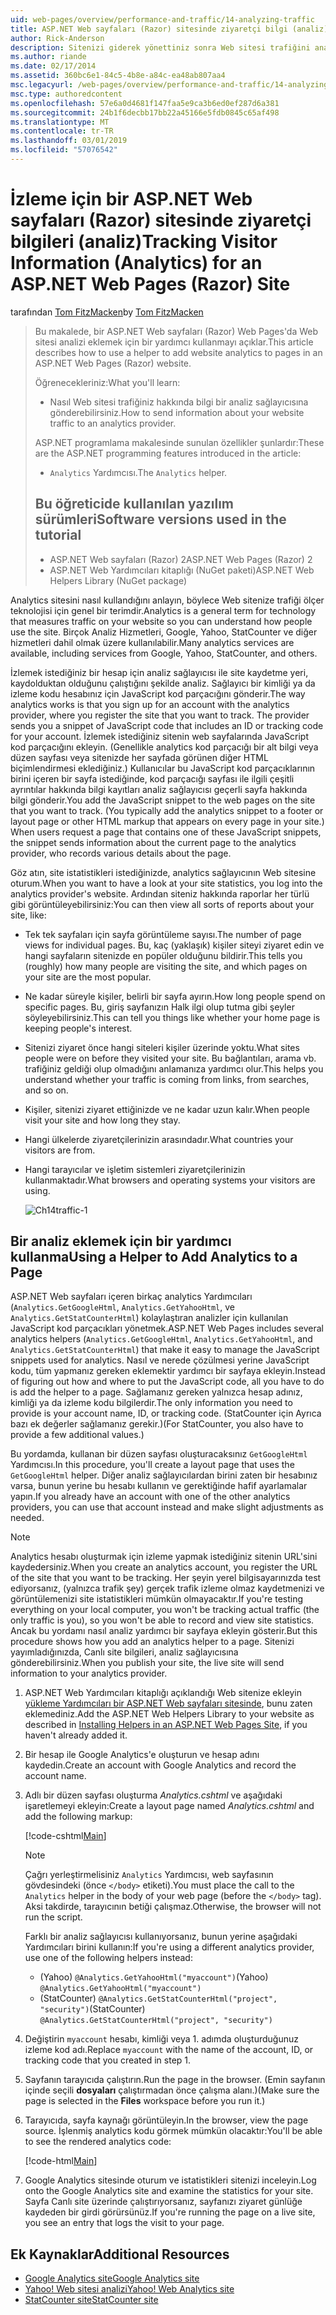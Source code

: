```yaml
---
uid: web-pages/overview/performance-and-traffic/14-analyzing-traffic
title: ASP.NET Web sayfaları (Razor) sitesinde ziyaretçi bilgi (analiz) izleme | Microsoft Docs
author: Rick-Anderson
description: Sitenizi giderek yönettiniz sonra Web sitesi trafiğini analiz etmek isteyebilirsiniz.
ms.author: riande
ms.date: 02/17/2014
ms.assetid: 360bc6e1-84c5-4b8e-a84c-ea48ab807aa4
msc.legacyurl: /web-pages/overview/performance-and-traffic/14-analyzing-traffic
msc.type: authoredcontent
ms.openlocfilehash: 57e6a0d4681f147faa5e9ca3b6ed0ef287d6a381
ms.sourcegitcommit: 24b1f6decbb17bb22a45166e5fdb0845c65af498
ms.translationtype: MT
ms.contentlocale: tr-TR
ms.lasthandoff: 03/01/2019
ms.locfileid: "57076542"
---
```

<a name="tracking-visitor-information-analytics-for-an-aspnet-web-pages-razor-site"></a><span data-ttu-id="b49b8-103">İzleme için bir ASP.NET Web sayfaları (Razor) sitesinde ziyaretçi bilgileri (analiz)</span><span class="sxs-lookup"><span data-stu-id="b49b8-103">Tracking Visitor Information (Analytics) for an ASP.NET Web Pages (Razor) Site</span></span>
====================
<span data-ttu-id="b49b8-104">tarafından [Tom FitzMacken](https://github.com/tfitzmac)</span><span class="sxs-lookup"><span data-stu-id="b49b8-104">by [Tom FitzMacken](https://github.com/tfitzmac)</span></span>

> <span data-ttu-id="b49b8-105">Bu makalede, bir ASP.NET Web sayfaları (Razor) Web Pages'da Web sitesi analizi eklemek için bir yardımcı kullanmayı açıklar.</span><span class="sxs-lookup"><span data-stu-id="b49b8-105">This article describes how to use a helper to add website analytics to pages in an ASP.NET Web Pages (Razor) website.</span></span>
> 
> <span data-ttu-id="b49b8-106">Öğrenecekleriniz:</span><span class="sxs-lookup"><span data-stu-id="b49b8-106">What you'll learn:</span></span>
> 
> - <span data-ttu-id="b49b8-107">Nasıl Web sitesi trafiğiniz hakkında bilgi bir analiz sağlayıcısına gönderebilirsiniz.</span><span class="sxs-lookup"><span data-stu-id="b49b8-107">How to send information about your website traffic to an analytics provider.</span></span>
> 
> <span data-ttu-id="b49b8-108">ASP.NET programlama makalesinde sunulan özellikler şunlardır:</span><span class="sxs-lookup"><span data-stu-id="b49b8-108">These are the ASP.NET programming features introduced in the article:</span></span>
> 
> - <span data-ttu-id="b49b8-109">`Analytics` Yardımcısı.</span><span class="sxs-lookup"><span data-stu-id="b49b8-109">The `Analytics` helper.</span></span>
>   
> 
> ## <a name="software-versions-used-in-the-tutorial"></a><span data-ttu-id="b49b8-110">Bu öğreticide kullanılan yazılım sürümleri</span><span class="sxs-lookup"><span data-stu-id="b49b8-110">Software versions used in the tutorial</span></span>
> 
> 
> - <span data-ttu-id="b49b8-111">ASP.NET Web sayfaları (Razor) 2</span><span class="sxs-lookup"><span data-stu-id="b49b8-111">ASP.NET Web Pages (Razor) 2</span></span>
> - <span data-ttu-id="b49b8-112">ASP.NET Web Yardımcıları kitaplığı (NuGet paketi)</span><span class="sxs-lookup"><span data-stu-id="b49b8-112">ASP.NET Web Helpers Library (NuGet package)</span></span>


<span data-ttu-id="b49b8-113">Analytics sitesini nasıl kullandığını anlayın, böylece Web sitenize trafiği ölçer teknolojisi için genel bir terimdir.</span><span class="sxs-lookup"><span data-stu-id="b49b8-113">Analytics is a general term for technology that measures traffic on your website so you can understand how people use the site.</span></span> <span data-ttu-id="b49b8-114">Birçok Analiz Hizmetleri, Google, Yahoo, StatCounter ve diğer hizmetleri dahil olmak üzere kullanılabilir.</span><span class="sxs-lookup"><span data-stu-id="b49b8-114">Many analytics services are available, including services from Google, Yahoo, StatCounter, and others.</span></span>

<span data-ttu-id="b49b8-115">İzlemek istediğiniz bir hesap için analiz sağlayıcısı ile site kaydetme yeri, kaydolduktan olduğunu çalıştığını şekilde analiz. Sağlayıcı bir kimliği ya da izleme kodu hesabınız için JavaScript kod parçacığını gönderir.</span><span class="sxs-lookup"><span data-stu-id="b49b8-115">The way analytics works is that you sign up for an account with the analytics provider, where you register the site that you want to track. The provider sends you a snippet of JavaScript code that includes an ID or tracking code for your account.</span></span> <span data-ttu-id="b49b8-116">İzlemek istediğiniz sitenin web sayfalarında JavaScript kod parçacığını ekleyin. (Genellikle analytics kod parçacığı bir alt bilgi veya düzen sayfası veya sitenizde her sayfada görünen diğer HTML biçimlendirmesi eklediğiniz.) Kullanıcılar bu JavaScript kod parçacıklarının birini içeren bir sayfa istediğinde, kod parçacığı sayfası ile ilgili çeşitli ayrıntılar hakkında bilgi kayıtları analiz sağlayıcısı geçerli sayfa hakkında bilgi gönderir.</span><span class="sxs-lookup"><span data-stu-id="b49b8-116">You add the JavaScript snippet to the web pages on the site that you want to track. (You typically add the analytics snippet to a footer or layout page or other HTML markup that appears on every page in your site.) When users request a page that contains one of these JavaScript snippets, the snippet sends information about the current page to the analytics provider, who records various details about the page.</span></span>

<span data-ttu-id="b49b8-117">Göz atın, site istatistikleri istediğinizde, analytics sağlayıcının Web sitesine oturum.</span><span class="sxs-lookup"><span data-stu-id="b49b8-117">When you want to have a look at your site statistics, you log into the analytics provider's website.</span></span> <span data-ttu-id="b49b8-118">Ardından siteniz hakkında raporlar her türlü gibi görüntüleyebilirsiniz:</span><span class="sxs-lookup"><span data-stu-id="b49b8-118">You can then view all sorts of reports about your site, like:</span></span>

- <span data-ttu-id="b49b8-119">Tek tek sayfaları için sayfa görüntüleme sayısı.</span><span class="sxs-lookup"><span data-stu-id="b49b8-119">The number of page views for individual pages.</span></span> <span data-ttu-id="b49b8-120">Bu, kaç (yaklaşık) kişiler siteyi ziyaret edin ve hangi sayfaların sitenizde en popüler olduğunu bildirir.</span><span class="sxs-lookup"><span data-stu-id="b49b8-120">This tells you (roughly) how many people are visiting the site, and which pages on your site are the most popular.</span></span>
- <span data-ttu-id="b49b8-121">Ne kadar süreyle kişiler, belirli bir sayfa ayırın.</span><span class="sxs-lookup"><span data-stu-id="b49b8-121">How long people spend on specific pages.</span></span> <span data-ttu-id="b49b8-122">Bu, giriş sayfanızın Halk ilgi olup tutma gibi şeyler söyleyebilirsiniz.</span><span class="sxs-lookup"><span data-stu-id="b49b8-122">This can tell you things like whether your home page is keeping people's interest.</span></span>
- <span data-ttu-id="b49b8-123">Sitenizi ziyaret önce hangi siteleri kişiler üzerinde yoktu.</span><span class="sxs-lookup"><span data-stu-id="b49b8-123">What sites people were on before they visited your site.</span></span> <span data-ttu-id="b49b8-124">Bu bağlantıları, arama vb. trafiğiniz geldiği olup olmadığını anlamanıza yardımcı olur.</span><span class="sxs-lookup"><span data-stu-id="b49b8-124">This helps you understand whether your traffic is coming from links, from searches, and so on.</span></span>
- <span data-ttu-id="b49b8-125">Kişiler, sitenizi ziyaret ettiğinizde ve ne kadar uzun kalır.</span><span class="sxs-lookup"><span data-stu-id="b49b8-125">When people visit your site and how long they stay.</span></span>
- <span data-ttu-id="b49b8-126">Hangi ülkelerde ziyaretçilerinizin arasındadır.</span><span class="sxs-lookup"><span data-stu-id="b49b8-126">What countries your visitors are from.</span></span>
- <span data-ttu-id="b49b8-127">Hangi tarayıcılar ve işletim sistemleri ziyaretçilerinizin kullanmaktadır.</span><span class="sxs-lookup"><span data-stu-id="b49b8-127">What browsers and operating systems your visitors are using.</span></span>

    ![Ch14traffic-1](14-analyzing-traffic/_static/image1.jpg)

## <a name="using-a-helper-to-add-analytics-to-a-page"></a><span data-ttu-id="b49b8-129">Bir analiz eklemek için bir yardımcı kullanma</span><span class="sxs-lookup"><span data-stu-id="b49b8-129">Using a Helper to Add Analytics to a Page</span></span>

<span data-ttu-id="b49b8-130">ASP.NET Web sayfaları içeren birkaç analytics Yardımcıları (`Analytics.GetGoogleHtml`, `Analytics.GetYahooHtml`, ve `Analytics.GetStatCounterHtml`) kolaylaştıran analizler için kullanılan JavaScript kod parçacıkları yönetmek.</span><span class="sxs-lookup"><span data-stu-id="b49b8-130">ASP.NET Web Pages includes several analytics helpers (`Analytics.GetGoogleHtml`, `Analytics.GetYahooHtml`, and `Analytics.GetStatCounterHtml`) that make it easy to manage the JavaScript snippets used for analytics.</span></span> <span data-ttu-id="b49b8-131">Nasıl ve nerede çözülmesi yerine JavaScript kodu, tüm yapmanız gereken eklemektir yardımcı bir sayfaya ekleyin.</span><span class="sxs-lookup"><span data-stu-id="b49b8-131">Instead of figuring out how and where to put the JavaScript code, all you have to do is add the helper to a page.</span></span> <span data-ttu-id="b49b8-132">Sağlamanız gereken yalnızca hesap adınız, kimliği ya da izleme kodu bilgilerdir.</span><span class="sxs-lookup"><span data-stu-id="b49b8-132">The only information you need to provide is your account name, ID, or tracking code.</span></span> <span data-ttu-id="b49b8-133">(StatCounter için Ayrıca bazı ek değerler sağlamanız gerekir.)</span><span class="sxs-lookup"><span data-stu-id="b49b8-133">(For StatCounter, you also have to provide a few additional values.)</span></span>

<span data-ttu-id="b49b8-134">Bu yordamda, kullanan bir düzen sayfası oluşturacaksınız `GetGoogleHtml` Yardımcısı.</span><span class="sxs-lookup"><span data-stu-id="b49b8-134">In this procedure, you'll create a layout page that uses the `GetGoogleHtml` helper.</span></span> <span data-ttu-id="b49b8-135">Diğer analiz sağlayıcılardan birini zaten bir hesabınız varsa, bunun yerine bu hesabı kullanın ve gerektiğinde hafif ayarlamalar yapın.</span><span class="sxs-lookup"><span data-stu-id="b49b8-135">If you already have an account with one of the other analytics providers, you can use that account instead and make slight adjustments as needed.</span></span>

> [!NOTE]
> <span data-ttu-id="b49b8-136">Analytics hesabı oluşturmak için izleme yapmak istediğiniz sitenin URL'sini kaydedersiniz.</span><span class="sxs-lookup"><span data-stu-id="b49b8-136">When you create an analytics account, you register the URL of the site that you want to be tracking.</span></span> <span data-ttu-id="b49b8-137">Her şeyin yerel bilgisayarınızda test ediyorsanız, (yalnızca trafik şey) gerçek trafik izleme olmaz kaydetmenizi ve görüntülemenizi site istatistikleri mümkün olmayacaktır.</span><span class="sxs-lookup"><span data-stu-id="b49b8-137">If you're testing everything on your local computer, you won't be tracking actual traffic (the only traffic is you), so you won't be able to record and view site statistics.</span></span> <span data-ttu-id="b49b8-138">Ancak bu yordamı nasıl analiz yardımcı bir sayfaya ekleyin gösterir.</span><span class="sxs-lookup"><span data-stu-id="b49b8-138">But this procedure shows how you add an analytics helper to a page.</span></span> <span data-ttu-id="b49b8-139">Sitenizi yayımladığınızda, Canlı site bilgileri, analiz sağlayıcısına gönderebilirsiniz.</span><span class="sxs-lookup"><span data-stu-id="b49b8-139">When you publish your site, the live site will send information to your analytics provider.</span></span>


1. <span data-ttu-id="b49b8-140">ASP.NET Web Yardımcıları kitaplığı açıklandığı Web sitenize ekleyin [yükleme Yardımcıları bir ASP.NET Web sayfaları sitesinde](https://go.microsoft.com/fwlink/?LinkId=252372), bunu zaten eklemediniz.</span><span class="sxs-lookup"><span data-stu-id="b49b8-140">Add the ASP.NET Web Helpers Library to your website as described in [Installing Helpers in an ASP.NET Web Pages Site](https://go.microsoft.com/fwlink/?LinkId=252372), if you haven't already added it.</span></span>
2. <span data-ttu-id="b49b8-141">Bir hesap ile Google Analytics'e oluşturun ve hesap adını kaydedin.</span><span class="sxs-lookup"><span data-stu-id="b49b8-141">Create an account with Google Analytics and record the account name.</span></span>
3. <span data-ttu-id="b49b8-142">Adlı bir düzen sayfası oluşturma *Analytics.cshtml* ve aşağıdaki işaretlemeyi ekleyin:</span><span class="sxs-lookup"><span data-stu-id="b49b8-142">Create a layout page named *Analytics.cshtml* and add the following markup:</span></span>

    [!code-cshtml[Main](14-analyzing-traffic/samples/sample1.cshtml)]

    > [!NOTE]
    > <span data-ttu-id="b49b8-143">Çağrı yerleştirmelisiniz `Analytics` Yardımcısı, web sayfasının gövdesindeki (önce `</body>` etiketi).</span><span class="sxs-lookup"><span data-stu-id="b49b8-143">You must place the call to the `Analytics` helper in the body of your web page (before the `</body>` tag).</span></span> <span data-ttu-id="b49b8-144">Aksi takdirde, tarayıcının betiği çalışmaz.</span><span class="sxs-lookup"><span data-stu-id="b49b8-144">Otherwise, the browser will not run the script.</span></span>

    <span data-ttu-id="b49b8-145">Farklı bir analiz sağlayıcısı kullanıyorsanız, bunun yerine aşağıdaki Yardımcıları birini kullanın:</span><span class="sxs-lookup"><span data-stu-id="b49b8-145">If you're using a different analytics provider, use one of the following helpers instead:</span></span>

    - <span data-ttu-id="b49b8-146">(Yahoo) `@Analytics.GetYahooHtml("myaccount")`</span><span class="sxs-lookup"><span data-stu-id="b49b8-146">(Yahoo) `@Analytics.GetYahooHtml("myaccount")`</span></span>
    - <span data-ttu-id="b49b8-147">(StatCounter) `@Analytics.GetStatCounterHtml("project", "security")`</span><span class="sxs-lookup"><span data-stu-id="b49b8-147">(StatCounter) `@Analytics.GetStatCounterHtml("project", "security")`</span></span>
4. <span data-ttu-id="b49b8-148">Değiştirin `myaccount` hesabı, kimliği veya 1. adımda oluşturduğunuz izleme kod adı.</span><span class="sxs-lookup"><span data-stu-id="b49b8-148">Replace `myaccount` with the name of the account, ID, or tracking code that you created in step 1.</span></span>
5. <span data-ttu-id="b49b8-149">Sayfanın tarayıcıda çalıştırın.</span><span class="sxs-lookup"><span data-stu-id="b49b8-149">Run the page in the browser.</span></span> <span data-ttu-id="b49b8-150">(Emin sayfanın içinde seçili **dosyaları** çalıştırmadan önce çalışma alanı.)</span><span class="sxs-lookup"><span data-stu-id="b49b8-150">(Make sure the page is selected in the **Files** workspace before you run it.)</span></span>
6. <span data-ttu-id="b49b8-151">Tarayıcıda, sayfa kaynağı görüntüleyin.</span><span class="sxs-lookup"><span data-stu-id="b49b8-151">In the browser, view the page source.</span></span> <span data-ttu-id="b49b8-152">İşlenmiş analytics kodu görmek mümkün olacaktır:</span><span class="sxs-lookup"><span data-stu-id="b49b8-152">You'll be able to see the rendered analytics code:</span></span>

    [!code-html[Main](14-analyzing-traffic/samples/sample2.html)]
7. <span data-ttu-id="b49b8-153">Google Analytics sitesinde oturum ve istatistikleri sitenizi inceleyin.</span><span class="sxs-lookup"><span data-stu-id="b49b8-153">Log onto the Google Analytics site and examine the statistics for your site.</span></span> <span data-ttu-id="b49b8-154">Sayfa Canlı site üzerinde çalıştırıyorsanız, sayfanızı ziyaret günlüğe kaydeden bir girdi görürsünüz.</span><span class="sxs-lookup"><span data-stu-id="b49b8-154">If you're running the page on a live site, you see an entry that logs the visit to your page.</span></span>

<a id="Additional_Resources"></a>
## <a name="additional-resources"></a><span data-ttu-id="b49b8-155">Ek Kaynaklar</span><span class="sxs-lookup"><span data-stu-id="b49b8-155">Additional Resources</span></span>

- [<span data-ttu-id="b49b8-156">Google Analytics site</span><span class="sxs-lookup"><span data-stu-id="b49b8-156">Google Analytics site</span></span>](https://www.google.com/analytics/)
- [<span data-ttu-id="b49b8-157">Yahoo! Web sitesi analizi</span><span class="sxs-lookup"><span data-stu-id="b49b8-157">Yahoo! Web Analytics site</span></span>](http://help.yahoo.com/l/us/yahoo/ywa/)
- [<span data-ttu-id="b49b8-158">StatCounter site</span><span class="sxs-lookup"><span data-stu-id="b49b8-158">StatCounter site</span></span>](http://statcounter.com/)
